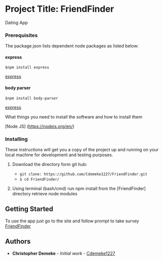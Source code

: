 
# Project Title: FriendFinder
Dating App


### Prerequisites

The package.json lists dependent node packages as listed below:



#### express
```$npm install express```

[express](https://www.npmjs.com/package/express)


#### body parser
```$npm install body-parser```

[express](https://www.npmjs.com/package/body-parser)


What things you need to install the software and how to install them

[Node JS] (https://nodejs.org/en/)


### Installing

These instructions will get you a copy of the project up and running on your local machine for development and testing purposes.

1. Download the directory form git hub:
    *   ``git clone: https://github.com/Cdemeke1227/FriendFinder.git``
    *   ```$ cd FriendFinder/```

2. Using terminal (bash/cmd) run npm install from the [FriendFinder] directory retrieve node modules



## Getting Started

To use the app just go to the site and follow prompt to take survey [FriendFinder](https://evening-plateau-41853.herokuapp.com/) 


## Authors

* **Christopher Demeke** - *Initial work* - [Cdemeke1227](https://github.com/Cdemeke1227)



